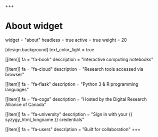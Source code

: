 +++
# About widget
widget = "about"
headless = true
active = true
weight = 20

[design.background]
  text_color_light = true

[[item]]
  fa = "fa-book"
  description = "Interactive computing notebooks"

[[item]]
  fa = "fa-cloud"
  description = "Research tools accessed via browser"

[[item]]
  fa = "fa-flask"
  description = "Python 3 & R programming languages"

[[item]]
  fa = "fa-cogs"
  description = "Hosted by the Digital Research Alliance of Canada"

[[item]]
  fa = "fa-university"
  description = "Sign in with your {{ syzygy_html_longname }} credentials"

[[item]]
  fa = "fa-users"
  description = "Built for collaboration"
+++
